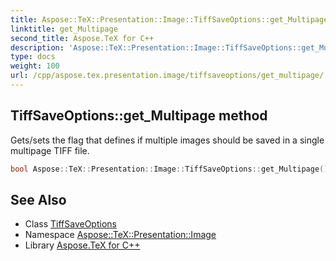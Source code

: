 ```yaml
---
title: Aspose::TeX::Presentation::Image::TiffSaveOptions::get_Multipage method
linktitle: get_Multipage
second_title: Aspose.TeX for C++
description: 'Aspose::TeX::Presentation::Image::TiffSaveOptions::get_Multipage method. Gets/sets the flag that defines if multiple images should be saved in a single multipage TIFF file in C++.'
type: docs
weight: 100
url: /cpp/aspose.tex.presentation.image/tiffsaveoptions/get_multipage/
---
```

## TiffSaveOptions::get_Multipage method


Gets/sets the flag that defines if multiple images should be saved in a single multipage TIFF file.

```cpp
bool Aspose::TeX::Presentation::Image::TiffSaveOptions::get_Multipage() const
```

## See Also

* Class [TiffSaveOptions](../)
* Namespace [Aspose::TeX::Presentation::Image](../../)
* Library [Aspose.TeX for C++](../../../)
